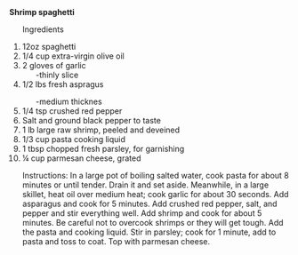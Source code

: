 <!DOCTYPE html>
<html>
<head>
  <meta charset="utf-8">
  <meta name="viewport" content="width=device-width">
  <title>jsbin</title>
  </head><strong>Shrimp spaghetti</strong>
  <ol>Ingredients</ol>
  <ol><li>12oz spaghetti<li>1/4 cup extra-virgin olive oil<li>2 gloves of garlic
    <ul>-thinly slice</ul><li>1/2 lbs fresh aspragus</li><ul>-medium thicknes</ul><li>1/4 tsp crushed red pepper<li>Salt and ground black pepper to taste<li> 1 lb large raw shrimp, peeled and deveined<li>1/3 cup pasta cooking liquid<li>1 tbsp chopped fresh parsley, for garnishing<li>¼ cup parmesan cheese, grated
    </li>
    <p>
    Instructions:
      In a large pot of boiling salted water, cook pasta for about 8 minutes or until tender. Drain it and set aside.
Meanwhile, in a large skillet, heat oil over medium heat; cook garlic for about 30 seconds.
Add asparagus and cook for 5 minutes.
Add crushed red pepper, salt, and pepper and stir everything well.
Add shrimp and cook for about 5 minutes. Be careful not to overcook shrimps or they will get tough. Add the pasta and cooking liquid.
Stir in parsley; cook for 1 minute, add to pasta and toss to coat.
      Top with parmesan cheese.</p>
<body>

</body>
</html>
